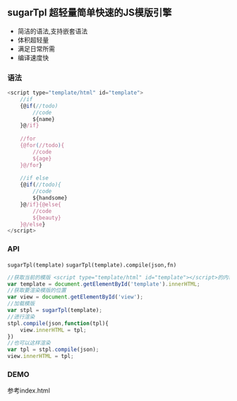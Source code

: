 ## sugarTpl 超轻量简单快速的JS模版引擎

+ 简洁的语法,支持嵌套语法
+ 体积超轻量
+ 满足日常所需
+ 编译速度快

### 语法

```javascript
<script type="template/html" id="template">
	//if
	{@if(//todo)
		//code
		${name}
	}@/if}
	
	//for
	{@for(//todo){
		//code
		${age}
	}@/for}
	
	//if else
	{@if(//todo){
		//code
		${handsome}
	}@/if}{@else{
		//code
		${beauty}
	}@/else}
</script>
```
### API
`sugarTpl(template)`
`sugarTpl(template).compile(json,fn)`
```javascript
//获取当前的模版 <script type="template/html" id="template"></script>的内容
var template = document.getElementById('template').innerHTML;
//获取要渲染模版的位置
var view = document.getElementById('view');
//加载模版
var stpl = sugarTpl(template);
//进行渲染
stpl.compile(json,function(tpl){
	view.innerHTML = tpl;
})
//也可以这样渲染
var tpl = stpl.compile(json);
view.innerHTML = tpl;
```
### DEMO
参考index.html

